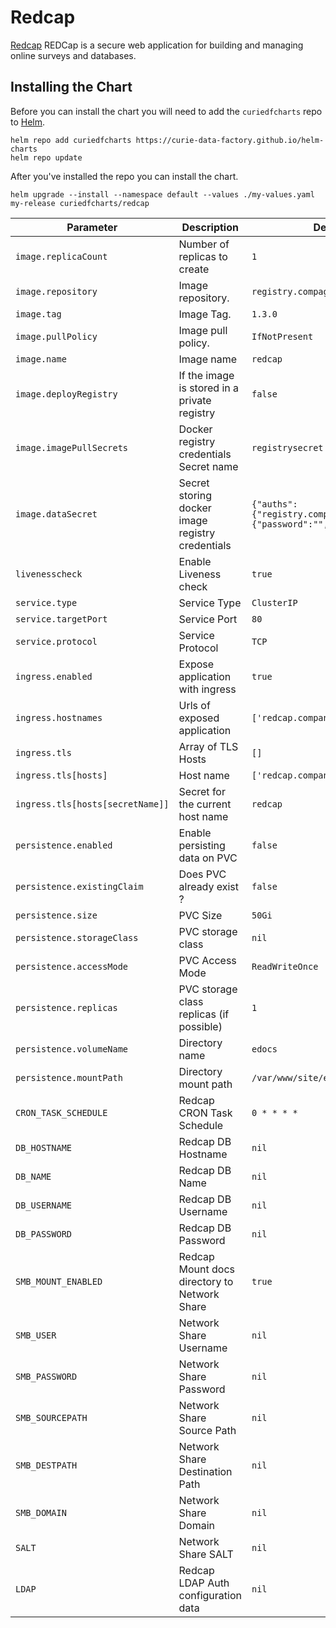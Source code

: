 # Redcap

[Redcap](https://www.project-redcap.org/) REDCap is a secure web application for building and managing online surveys and databases.

## Installing the Chart

Before you can install the chart you will need to add the `curiedfcharts` repo to [Helm](https://helm.sh/).

```shell
helm repo add curiedfcharts https://curie-data-factory.github.io/helm-charts
helm repo update
```

After you've installed the repo you can install the chart.

```shell
helm upgrade --install --namespace default --values ./my-values.yaml my-release curiedfcharts/redcap
```

| Parameter                        | Description                                      | Default                                                             |
|----------------------------------|--------------------------------------------------|---------------------------------------------------------------------|
| `image.replicaCount`             | Number of replicas to create                     | `1`                                                                 |
| `image.repository`               | Image repository.                                | `registry.compagny.com/redcap`                                      |
| `image.tag`                      | Image Tag.                                       | `1.3.0`                                                             |
| `image.pullPolicy`               | Image pull policy.                               | `IfNotPresent`                                                      |
| `image.name`                     | Image name                                       | `redcap`                                                            |
| `image.deployRegistry`           | If the image is stored in a private registry     | `false`                                                             |
| `image.imagePullSecrets`         | Docker registry credentials Secret name          | `registrysecret`                                                    |
| `image.dataSecret`               | Secret storing docker image registry credentials | `{"auths":{"registry.compagny.com":{"password":"","username":""}}}` |
| `livenesscheck`                  | Enable Liveness check                            | `true`                                                              |
| `service.type`                   | Service Type                                     | `ClusterIP`                                                         |
| `service.targetPort`             | Service Port                                     | `80`                                                                |
| `service.protocol`               | Service Protocol                                 | `TCP`                                                               |
| `ingress.enabled`                | Expose application with ingress                  | `true`                                                              |
| `ingress.hostnames`              | Urls of exposed application                      | `['redcap.company.com']`                                            |
| `ingress.tls`                    | Array of TLS Hosts                               | `[]`                                                                |
| `ingress.tls[hosts]`             | Host name                                        | `['redcap.company.com']`                                            |
| `ingress.tls[hosts[secretName]]` | Secret for the current host name                 | `redcap`                                                            |
| `persistence.enabled`            | Enable persisting data on PVC                    | `false`                                                             |
| `persistence.existingClaim`      | Does PVC already exist ?                         | `false`                                                             |
| `persistence.size`               | PVC Size                                         | `50Gi`                                                              |
| `persistence.storageClass`       | PVC storage class                                | `nil`                                                               |
| `persistence.accessMode`         | PVC Access Mode                                  | `ReadWriteOnce`                                                     |
| `persistence.replicas`           | PVC storage class replicas (if possible)         | `1`                                                                 |
| `persistence.volumeName`         | Directory name                                   | `edocs`                                                             |
| `persistence.mountPath`          | Directory mount path                             | `/var/www/site/edocs`                                               |
| `CRON_TASK_SCHEDULE`             | Redcap CRON Task Schedule                        | `0 * * * *`                                                         |
| `DB_HOSTNAME`                    | Redcap DB Hostname                               | `nil`                                                               |
| `DB_NAME`                        | Redcap DB Name                                   | `nil`                                                               |
| `DB_USERNAME`                    | Redcap DB Username                               | `nil`                                                               |
| `DB_PASSWORD`                    | Redcap DB Password                               | `nil`                                                               |
| `SMB_MOUNT_ENABLED`              | Redcap Mount docs directory to Network Share     | `true`                                                              |
| `SMB_USER`                       | Network Share Username                           | `nil`                                                               |
| `SMB_PASSWORD`                   | Network Share Password                           | `nil`                                                               |
| `SMB_SOURCEPATH`                 | Network Share Source Path                        | `nil`                                                               |
| `SMB_DESTPATH`                   | Network Share Destination Path                   | `nil`                                                               |
| `SMB_DOMAIN`                     | Network Share Domain                             | `nil`                                                               |
| `SALT`                           | Network Share SALT                               | `nil`                                                               |
| `LDAP`                           | Redcap LDAP Auth configuration data              | `nil`                                                               |
